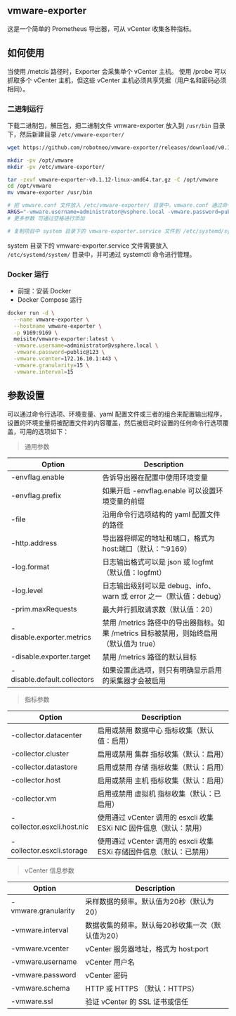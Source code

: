 ## vmware-exporter
这是一个简单的 Prometheus 导出器，可从 vCenter 收集各种指标。

## 如何使用

当使用 /metcis 路径时，Exporter 会采集单个 vCenter 主机。 使用 /probe 可以抓取多个 vCenter 主机，但这些 vCenter 主机必须共享凭据（用户名和密码必须相同）。

### 二进制运行

下载二进制包，解压包，把二进制文件 vmware-exporter 放入到 `/usr/bin` 目录下，然后新建目录 `/etc/vmware-exporter/`

```bash
wget https://github.com/robotneo/vmware-exporter/releases/download/v0.1.12/vmware-exporter-v0.1.12-linux-amd64.tar.gz

mkdir -pv /opt/vmware
mkdir -pv /etc/vmware-exporter/

tar -zxvf vmware-exporter-v0.1.12-linux-amd64.tar.gz -C /opt/vmware
cd /opt/vmware
mv vmware-exporter /usr/bin

# 把 vmware.conf 文件放入 /etc/vmware-exporter/ 目录中，vmware.conf 通过命令行选项加载参数
ARGS="-vmware.username=administrator@vsphere.local -vmware.password=public@123 -vmware.vcenter=172.16.10.1:443"
# 更多参数 可通过空格进行添加 

# 复制项目中 system 目录下的 vmware-exporter.service 文件到 /etc/systemd/system/ 目录中，实现 systemd 管理 vmware-exporter 服务。
```

system 目录下的 vmware-exporter.service 文件需要放入 `/etc/systemd/system/` 目录中，并可通过 systemctl 命令进行管理。

### Docker 运行

- 前提：安装 Docker
- Docker Compose 运行

```bash
docker run -d \
  --name vmware-exporter \
  --hostname vmware-exporter \
  -p 9169:9169 \
  meisite/vmware-exporter:latest \
  -vmware.username=administrator@vsphere.local \
  -vmware.password=public@123 \
  -vmware.vcenter=172.16.10.1:443 \
  -vmware.granularity=15 \
  -vmware.interval=15
```

## 参数设置

可以通过命令行选项、环境变量、yaml 配置文件或三者的组合来配置输出程序，设置的环境变量将被配置文件的内容覆盖，然后被启动时设置的任何命令行选项覆盖，可用的选项如下：

> 通用参数

| Option      | Description |
| ----------- | ----------- |
| -envflag.enable   | 告诉导出器在配置中使用环境变量  |
| -envflag.prefix	| 如果开启 -envflag.enable 可以设置环境变量的前缀    |
| -file	            | 沿用命令行选项结构的 yaml 配置文件的路径  |
| -http.address		| 导出器将绑定的地址和端口，格式为 host:端口（默认：":9169）  |
| -log.format	    | 日志输出格式可以是 json 或 logfmt（默认值：logfmt）   |
| -log.level	    | 日志输出级别可以是 debug、info、warn 或 error 之一（默认值：debug）  |
| -prim.maxRequests	| 最大并行抓取请求数（默认值：20）  |
| -disable.exporter.metrics	| 禁用 /metrics 路径中的导出器指标。如果 /metrics 目标被禁用，则始终启用（默认值为 true）   |
| -disable.exporter.target	| 禁用 /metrics 路径的默认目标  |
| -disable.default.collectors	| 如果设置此选项，则只有明确显示启用的采集器才会被启用  |

> 指标参数

| Option      | Description |
| ----------- | ----------- |
| -collector.datacenter | 启用或禁用 数据中心 指标收集（默认值：启用）  |
| -collector.cluster    | 启用或禁用 集群 指标收集（默认：启用）  |
| -collector.datastore	| 启用或禁用 存储 指标收集（默认：启用）  |
| -collector.host		| 启用或禁用 主机 指标收集（默认：启用）  |
| -collector.vm		    | 启用或禁用 虚拟机 指标收集（默认：已启用）  |
| -collector.esxcli.host.nic    | 使用通过 vCenter 调用的 esxcli 收集 ESXi NIC 固件信息（默认：禁用）   |
| -collector.esxcli.storage		| 使用通过 vCenter 调用的 esxcli 收集 ESXi 存储固件信息（默认：已禁用） |

> vCenter 信息参数

| Option      | Description |
| ----------- | ----------- |
| -vmware.granularity   | 采样数据的频率。默认值为20秒（默认为20）  |
| -vmware.interval      | 数据收集的频率。默认每20秒收集一次（默认值为20）  |
| -vmware.vcenter       | vCenter 服务器地址，格式为 host:port  |
| -vmware.username      | vCenter 用户名  |
| -vmware.password		| vCenter 密码  |
| -vmware.schema        | HTTP 或 HTTPS （默认：HTTPS）|
| -vmware.ssl		    | 验证 vCenter 的 SSL 证书或信任 |

